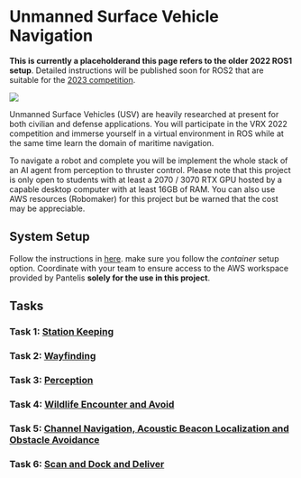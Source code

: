 # Unmanned Surface Vehicle Navigation

**This is currently a placeholderand this page refers to the older 2022 ROS1 setup**. Detailed instructions will be published soon for ROS2 that are suitable for the [2023 competition](https://robotx.org/programs/vrx-2023/).

![](images/vrx-2022.png)

Unmanned Surface Vehicles (USV) are heavily researched at present for both civilian and defense applications. You will participate in the VRX 2022 competition and immerse yourself in a virtual environment in ROS while at the same time learn the domain of maritime navigation. 

To navigate a robot and complete you will be implement the whole stack of an AI agent from perception to thruster control. Please note that this project is only open to students with at least a 2070 / 3070 RTX GPU hosted by a capable desktop computer with at least 16GB of RAM. You can also use AWS resources (Robomaker) for this project but be warned that the cost may be appreciable. 


## System Setup

Follow the instructions in [here](https://github.com/osrf/vrx/wiki/system_setup_tutorials). make sure you follow the  _container_ setup option. Coordinate with your team to ensure access to the AWS workspace provided by Pantelis **solely for the use in this project**.

## Tasks


### Task 1: [Station Keeping](https://github.com/osrf/vrx/wiki/vrx_2022-station_keeping_task)

### Task 2: [Wayfinding](https://github.com/osrf/vrx/wiki/vrx_2022-wayfinding_task)

### Task 3: [Perception](https://github.com/osrf/vrx/wiki/vrx_2022-perception_task)

### Task 4: [Wildlife Encounter and Avoid](https://github.com/osrf/vrx/wiki/vrx_2022-wildlife_task)

### Task 5: [Channel Navigation, Acoustic Beacon Localization and Obstacle Avoidance](https://github.com/osrf/vrx/wiki/vrx_2022-gymkhana_task)

### Task 6: [Scan and Dock and Deliver](https://github.com/osrf/vrx/wiki/vrx_2022-scan_dock_deliver_task)


